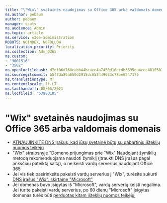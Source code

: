 ```yaml
---
title: "\"Wix\" svetainės naudojimas su Office 365 arba valdomais domenais"
ms.author: pebaum
author: pebaum
manager: scotv
ms.audience: Admin
ms.topic: article
ms.service: o365-administration
ROBOTS: NOINDEX, NOFOLLOW
localization_priority: Priority
ms.collection: Adm_O365
ms.custom:
- "9001516"
- "3582"
ms.openlocfilehash: d7df06d768eabb44bcaee4a7450d16ecdb3395da4cee4810503d3dae358736ab
ms.sourcegitcommit: b5f7da89a650d2915dc652449623c78be6247175
ms.translationtype: MT
ms.contentlocale: lt-LT
ms.lasthandoff: 08/05/2021
ms.locfileid: "53980185"
---
```

# <a name="using-wix-website-with-office-365-purchased-or-managed-domains"></a>"Wix" svetainės naudojimas su Office 365 arba valdomais domenais

- [ATNAUJINKITE DNS įrašus, kad jūsų svetainė būtų su dabartiniu išteklių nuomos teikėju](https://docs.microsoft.com/microsoft-365/admin/dns/update-dns-records-to-retain-current-hosting-provider)
- "Wix" straipsnyje "Domeno prijungimas prie "Wix" Naudojant žymiklių metodą rekomenduojama naudoti žymiklį (įtraukti DNS įrašus pagal anksčiau pateiktą saitą), o ne keisti vardų serverius naudojant Office 365
- Jei vis tiek pasirinksite pakeisti vardų serverius į "Wix", turėsite sukurti  [DNS įrašus "Wix", skirtame "Microsoft"](https://docs.microsoft.com/microsoft-365/admin/dns/create-dns-records-at-wix?view=o365-worldwide)
- Jei domenas buvo įsigytas iš "Microsoft", vardų serverių keisti negalima. Jei turite pakeisti vardų serverius, po 60 dienų "Microsoft" įsigytas domenas turės būti  [perduotas kitam išteklių nuomos teikėjui](https://docs.microsoft.com/microsoft-365/admin/get-help-with-domains/transfer-a-domain-from-microsoft-to-another-host)